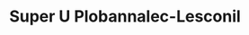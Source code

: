 ---
title: "Super U Plobannalec-Lesconil"
url: /plobannalec-lesconil/super-u-plobannalec-lesconil/
shop: Supermarkt
---